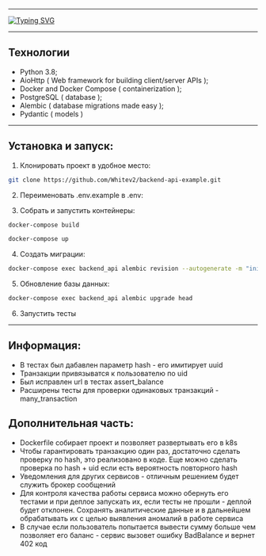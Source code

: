 <hr/>

[![Typing SVG](https://readme-typing-svg.herokuapp.com?font=Fira+Code&size=40&pause=1000&color=373737&background=91C5F4&center=true&vCenter=true&multiline=true&width=1080&height=80&lines=WALLET+TEST+API)](https://git.io/typing-svg)
<hr/>

## Технологии
- Python 3.8;
- AioHttp ( Web framework for building client/server APIs );
- Docker and Docker Compose ( containerization );
- PostgreSQL ( database );
- Alembic ( database migrations made easy );
- Pydantic ( models )

<hr/>

## Установка и запуск:


1. Клонировать проект в удобное место:
```sh
git clone https://github.com/Whitev2/backend-api-example.git
```
2. Переименовать .env.example в .env:

3. Собрать и запустить контейнеры:
```sh
docker-compose build
```
```sh
docker-compose up
```

4. Создать миграции:
```sh
docker-compose exec backend_api alembic revision --autogenerate -m "init"
```

5. Обновление базы данных:
```sh
docker-compose exec backend_api alembic upgrade head
```

6. Запустить тесты

<hr/>

## Информация:

- В тестах был дабавлен параметр hash - его имитирует uuid
- Транзакции привязыватся к пользователю по uid
- Был исправлен url в тестах assert_balance
- Расширены тесты для проверки одинаковых транзакций - many_transaction

## Дополнительная часть:

- Dockerfile собирает проект и позволяет развертывать его в k8s
- Чтобы гарантировать транзакцию один раз, достаточно сделать проверку по hash, это реализовано в коде. Еще можно сделать проверка по hash + uid если есть вероятность повторного hash
- Уведомления для других сервисов - отличным решением будет служить брокер сообщений
- Для контроля качества работы сервиса можно обернуть его тестами и при деплое запускать их, если тесты не прошли - деплой будет отклонен. Сохранять аналитические данные и в дальнейшем обрабатывать их с целью выявления аномалий в работе сервиса
- В случае если пользователь попытается вывести сумму больше чем позволяет его баланс - сервис вызовет ошибку BadBalance и вернет 402 код